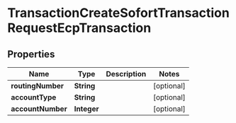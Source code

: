 

# TransactionCreateSofortTransactionRequestEcpTransaction


## Properties

| Name | Type | Description | Notes |
|------------ | ------------- | ------------- | -------------|
|**routingNumber** | **String** |  |  [optional] |
|**accountType** | **String** |  |  [optional] |
|**accountNumber** | **Integer** |  |  [optional] |



